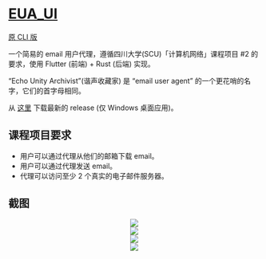 # [EUA_UI](https://github.com/Somnia1337/EUA_UI)

[原 CLI 版](https://github.com/Somnia1337/EchoUnityArchivist)

一个简易的 email 用户代理，遵循四川大学(SCU)「计算机网络」课程项目 #2 的要求，使用 Flutter (前端) + Rust (后端) 实现。

“Echo Unity Archivist”(谐声收藏家) 是 “email user agent” 的一个更花哨的名字，它们的首字母相同。

从 [这里](https://github.com/Somnia1337/EUA_UI/releases) 下载最新的 release (仅 Windows 桌面应用)。

## 课程项目要求

- 用户可以通过代理从他们的邮箱下载 email。
- 用户可以通过代理发送 email。
- 代理可以访问至少 2 个真实的电子邮件服务器。

## 截图

<div align=center>
  <img src="https://github.com/Somnia1337/EUA_UI/blob/main/eua_ui_1.png?raw=true">
</div>

<div align=center>
  <img src="https://github.com/Somnia1337/EUA_UI/blob/main/eua_ui_2.png?raw=true">
</div>

<div align=center>
  <img src="https://github.com/Somnia1337/EUA_UI/blob/main/eua_ui_3.png?raw=true">
</div>

<div align=center>
  <img src="https://github.com/Somnia1337/EUA_UI/blob/main/eua_ui_4-reshot_2.png?raw=true">
</div>
